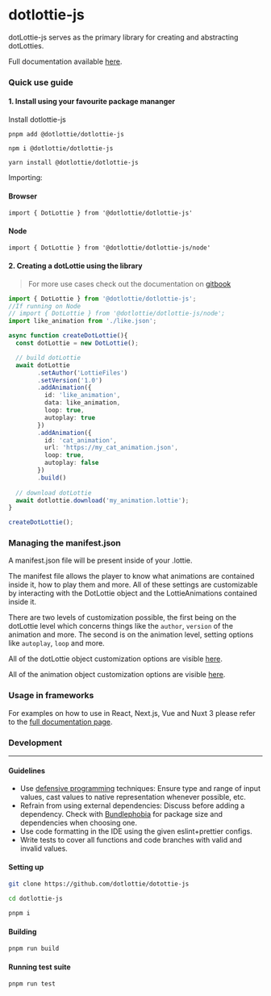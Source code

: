 # dotlottie-js

dotLottie-js serves as the primary library for creating and abstracting dotLotties.

Full documentation available [here](https://docs.lottiefiles.com/dotlottie-js-external/).

### Quick use guide

#### 1. Install using your favourite package mananger

Install dotlottie-js

```
pnpm add @dotlottie/dotlottie-js
```
```
npm i @dotlottie/dotlottie-js
```
```
yarn install @dotlottie/dotlottie-js
```

Importing:

#### Browser
```
import { DotLottie } from '@dotlottie/dotlottie-js'
```

#### Node
```
import { DotLottie } from '@dotlottie/dotlottie-js/node'
```


#### 2. Creating a dotLottie using the library

> For more use cases check out the documentation on [gitbook](https://docs.lottiefiles.com/dotlottie-js-external/)

```ts
import { DotLottie } from '@dotlottie/dotlottie-js';
//If running on Node
// import { DotLottie } from '@dotlottie/dotlottie-js/node';
import like_animation from './like.json';

async function createDotLottie(){
  const dotLottie = new DotLottie();

  // build dotLottie
  await dotLottie 
        .setAuthor('LottieFiles')
        .setVersion('1.0')
        .addAnimation({
          id: 'like_animation',
          data: like_animation,
          loop: true,
          autoplay: true
        })
        .addAnimation({
          id: 'cat_animation',
          url: 'https://my_cat_animation.json',
          loop: true,
          autoplay: false
        })
        .build()
  
  // download dotLottie
  await dotlottie.download('my_animation.lottie');
}

createDotLottie();
```

### Managing the manifest.json

A manifest.json file will be present inside of your .lottie.

The manifest file allows the player to know what animations are contained inside it, how to play them and more. All of these settings are customizable by interacting with the DotLottie object and the LottieAnimations contained inside it.

There are two levels of customization possible, the first being on the dotLottie level which concerns things like the ```author```, ```version``` of the animation and more. The second is on the animation level, setting options like ```autoplay```, ```loop``` and more.

All of the dotLottie object customization options are visible [here](https://docs.lottiefiles.com/dotlottie-js-external/documentation/dotlottie).

All of the animation object customization options are visible [here](https://docs.lottiefiles.com/dotlottie-js-external/documentation/lottieanimation).


### Usage in frameworks

For examples on how to use in React, Next.js, Vue and Nuxt 3 please refer to the [full documentation page](https://docs.lottiefiles.com/dotlottie-js-external/usage-scenarios).


### Development

---

#### Guidelines

- Use [defensive programming](https://en.wikipedia.org/wiki/Defensive_programming) techniques: Ensure type and range of
  input values, cast values to native representation whenever possible, etc.
- Refrain from using external dependencies: Discuss before adding a dependency. Check with
  [Bundlephobia](https://bundlephobia.com/) for package size and dependencies when choosing one.
- Use code formatting in the IDE using the given eslint+prettier configs.
- Write tests to cover all functions and code branches with valid and invalid values.

#### Setting up

```sh
git clone https://github.com/dotlottie/dotottie-js

cd dotlottie-js

pnpm i
```

#### Building

```sh
pnpm run build
```

#### Running test suite

```sh
pnpm run test
```


